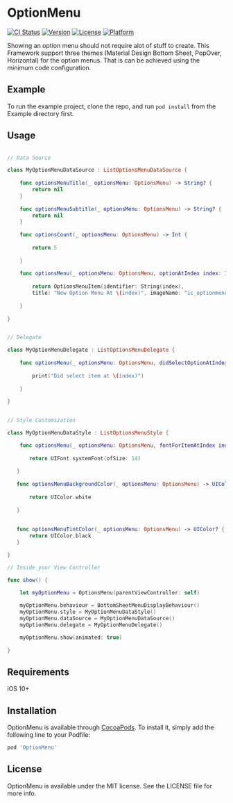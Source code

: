 # OptionMenu

[![CI Status](https://img.shields.io/travis/Amr/OptionMenu.svg?style=flat)](https://travis-ci.org/Amr/OptionMenu)
[![Version](https://img.shields.io/cocoapods/v/OptionMenu.svg?style=flat)](https://cocoapods.org/pods/OptionMenu)
[![License](https://img.shields.io/cocoapods/l/OptionMenu.svg?style=flat)](https://cocoapods.org/pods/OptionMenu)
[![Platform](https://img.shields.io/cocoapods/p/OptionMenu.svg?style=flat)](https://cocoapods.org/pods/OptionMenu)

Showing an option menu should not require alot of stuff to create. This Framework support three themes (Material Design Bottom Sheet, PopOver, Horizontal) for the option menus. That is can be achieved using the minimum code configuration. 


## Example

To run the example project, clone the repo, and run `pod install` from the Example directory first.

## Usage

```swift

// Data Source

class MyOptionMenuDataSource : ListOptionsMenuDataSource {
    
    func optionsMenuTitle(_ optionsMenu: OptionsMenu) -> String? {
        return nil
    }
    
    func optionsMenuSubtitle(_ optionsMenu: OptionsMenu) -> String? {
        return nil
    }
    
    func optionsCount(_ optionsMenu: OptionsMenu) -> Int {
        
        return 5
        
    }
    
    func optionsMenu(_ optionsMenu: OptionsMenu, optionAtIndex index: Int) -> OptionsMenuItem? {
        
        return OptionsMenuItem(identifier: String(index),
        title: "New Option Menu At \(index)", imageName: "ic_optionmenu")
        
    }
    
}


// Delegate

class MyOptionMenuDelegate : ListOptionsMenuDelegate {
    
    func optionsMenu(_ optionsMenu: OptionsMenu, didSelectOptionAtIndex index: Int) {
        
        print("Did select item at \(index)")
        
    }
    
}


// Style Customization

class MyOptionMenuDataStyle : ListOptionsMenuStyle {

    func optionsMenu(_ optionsMenu: OptionsMenu, fontForItemAtIndex index: Int) -> UIFont? {
       
       return UIFont.systemFont(ofSize: 14)
       
   }
   
   func optionsMenuBackgroundColor(_ optionsMenu: OptionsMenu) -> UIColor? {
       
       return UIColor.white
       
   }
   
 
   func optionsMenuTintColor(_ optionsMenu: OptionsMenu) -> UIColor? {
       return UIColor.black
   }

}

// Inside your View Controller

func show() {

    let myOptionMenu = OptionsMenu(parentViewController: self)
    
    myOptionMenu.behaviour = BottomSheetMenuDisplayBehaviour()
    myOptionMenu.style = MyOptionMenuDataStyle()
    myOptionMenu.dataSource = MyOptionMenuDataSource()
    myOptionMenu.delegate = MyOptionMenuDelegate()

    myOptionMenu.show(animated: true)
    
}

```

## Requirements
iOS 10+

## Installation

OptionMenu is available through [CocoaPods](https://cocoapods.org). To install
it, simply add the following line to your Podfile:

```ruby
pod 'OptionMenu'
```

## License

OptionMenu is available under the MIT license. See the LICENSE file for more info.
